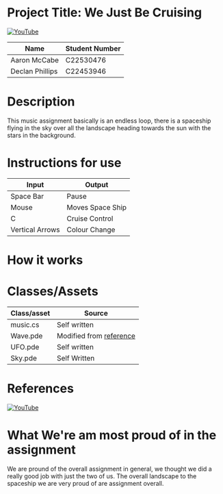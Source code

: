 # Project Title: We Just Be Cruising

[![YouTube](http://img..jpg)](https://www.youtube.com/watch?v=pbmntCfVY98)

| Name | Student Number |
|-----------|-----------|
| Aaron McCabe | C22530476 |
| Declan Phillips | C22453946 |

# Description

This music assignment basically is an endless loop, there is a spaceship flying in the sky over all the landscape heading towards the sun with the stars in the background.

# Instructions for use
| Input | Output |
|-----------|-----------|
| Space Bar | Pause |
| Mouse | Moves Space Ship |
| C | Cruise Control |
| Vertical Arrows | Colour Change |

# How it works


# Classes/Assets

| Class/asset | Source |
|-----------|-----------|
| music.cs | Self written |
| Wave.pde | Modified from [reference]() |
| UFO.pde | Self written |
| Sky.pde | Self Written |

# References

[![YouTube](http://img..jpg)](https://www.youtube.com/watch?v=IKB1hWWedMk)


# What We're am most proud of in the assignment

We are pround of the overall assignment in general, we thought we did a really good job with just the two of us. The overall landscape to the spaceship we are very proud of are assignment overall.



